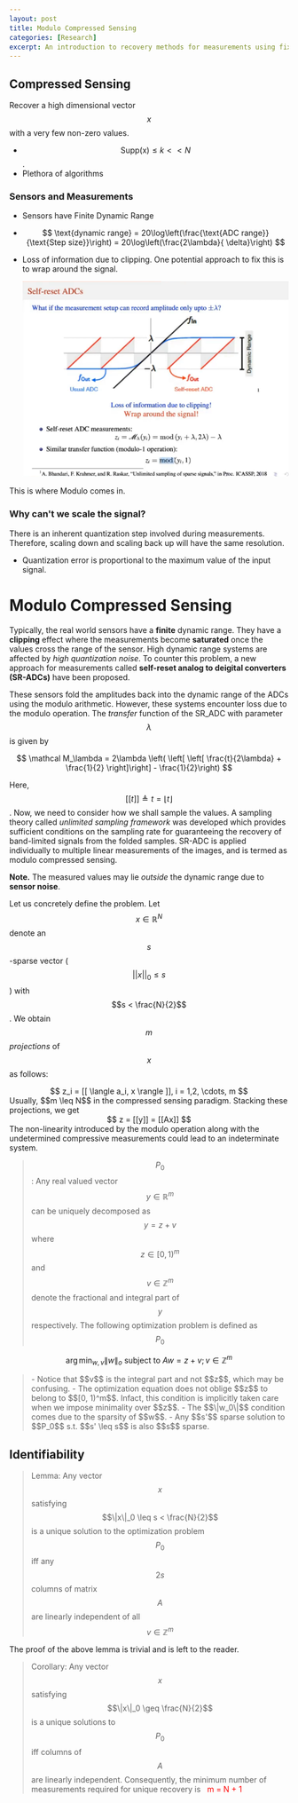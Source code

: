 ```yaml
---
layout: post
title: Modulo Compressed Sensing
categories: [Research]
excerpt: An introduction to recovery methods for measurements using fixed dynamic range sensors.
---
```


<script type="text/javascript" async src="https://cdnjs.cloudflare.com/ajax/libs/mathjax/2.7.5/latest.js?config=TeX-MML-AM_CHTML" async></script>

## Compressed Sensing

Recover a high dimensional vector $$x$$ with a very few non-zero values. 
 - $$\operatorname{Supp(x)} \leq k << N$$.
 - Plethora of algorithms

### Sensors and Measurements
 - Sensors have Finite Dynamic Range 

 - $$ \text{dynamic range} = 20\log\left(\frac{\text{ADC range}}{\text{Step size}}\right) = 20\log\left(\frac{2\lambda}{ \delta}\right) $$ 
 - Loss of information due to clipping. One potential approach to fix this is to wrap around the signal.

   ![image-20210610112718042](/images/0001-01-01-Modulo-Compressed-Sensing/image-20210610112718042.png)​

This is where Modulo comes in. 

### Why can't we scale the signal?

There is an inherent quantization step involved during measurements. Therefore, scaling down and scaling back up will have the same resolution. 

- Quantization error is proportional to the maximum value of the input signal.

# Modulo Compressed Sensing

Typically, the real world sensors have a **finite** dynamic range. They have a **clipping** effect where the measurements become **saturated** once the values cross the range of the sensor. High dynamic range systems are affected by *high quantization noise*. To counter this problem, a new approach for measurements called **self-reset analog to deigital converters (SR-ADCs)** have been proposed.

These sensors fold the amplitudes back into the dynamic range of the ADCs using the modulo arithmetic. However, these systems encounter loss due to the modulo operation. The *transfer* function of the SR_ADC with parameter $$\lambda$$ is given by  
<div style="text-align: center;">
$$
\mathcal M_\lambda = 2\lambda \left( \left[ \left[ \frac{t}{2\lambda} + \frac{1}{2} \right]\right] - \frac{1}{2}\right)
$$  
</div>

Here, $$[[t]] \triangleq t = \lfloor t \rfloor $$. Now, we need to consider how we shall sample the values. A sampling theory called *unlimited sampling framework* was developed which provides sufficient conditions on the sampling rate for guaranteeing the recovery of band-limited signals from the folded samples. SR-ADC is applied individually to multiple linear measurements of the images, and is termed as modulo compressed sensing.

**Note.** The measured values may lie *outside* the dynamic range due to **sensor noise**. 

Let us concretely define the problem. Let $$x \in \mathbb{R}^N$$ denote an $$s$$-sparse vector ($$||x||_0 \leq s$$) with $$s < \frac{N}{2}$$. We obtain $$m$$ *projections* of $$x$$ as follows:
<div style="text-align: center;">
$$
z_i = [[ \langle a_i, x \rangle ]], i = 1,2, \cdots, m
$$
</div>
Usually, $$m \leq N$$ in the compressed sensing paradigm. Stacking these projections, we get
<div style="text-align: center;">
$$
z = [[y]] = [[Ax]]
$$
</div>
The non-linearity introduced by the modulo operation along with the undetermined compressive measurements could lead to an indeterminate system.


> $$P_0$$: Any real valued vector $$y \in \mathbb{R}^m$$ can be uniquely decomposed as $$y = z + v$$ where $$z \in [0, 1)^m$$ and $$v \in \mathbb{Z}^m$$ denote the fractional and integral part of $$y$$ respectively. The following optimization problem is defined as $$P_0$$ 
>
> <div style="text-align: center;">
$$
\arg \min_{w,v} \|w\|_o \text{ subject to } Aw = z + v; v \in \mathbb Z^m
$$
> </div>
> - Notice that $$v$$ is the integral part and not $$z$$, which may be confusing.
> - The optimization equation does not oblige $$z$$ to belong to $$[0, 1)^m$$. Infact, this condition is implicitly taken care when we impose minimality over $$z$$.
> - The $$\|w_0\|$$ condition comes due to the sparsity of $$w$$.
> - Any $$s'$$ sparse solution to $$P_0$$ s.t. $$s' \leq s$$ is also $$s$$ sparse.

## Identifiability

> Lemma: Any vector $$x$$ satisfying $$\|x\|_0 \leq s < \frac{N}{2}$$ is a unique solution to the optimization problem $$P_0$$ iff any $$2s$$ columns of matrix $$A$$ are linearly independent of all $$v \in \mathbb Z^m$$ 

The proof of the above lemma is trivial and is left to the reader.

> Corollary: Any vector $$x$$ satisfying $$\|x\|_0 \geq \frac{N}{2}$$ is a unique solutions to $$P_0$$ iff columns of $$A$$ are linearly independent. Consequently, the minimum number of measurements required for unique recovery is <span style="color:red">  m = N + 1​  </span>

